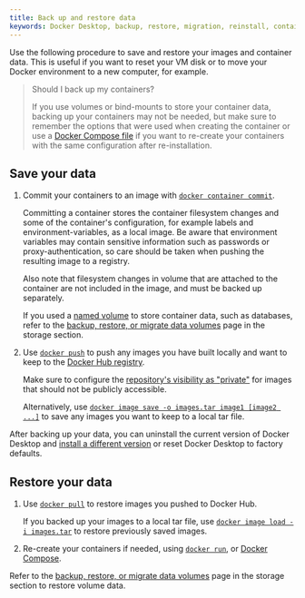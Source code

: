 ```yaml
---
title: Back up and restore data
keywords: Docker Desktop, backup, restore, migration, reinstall, containers, images, volumes
---
```


Use the following procedure to save and restore your images and container data. This is useful if you want to reset your VM disk or to move your Docker environment to a new
computer, for example.

> Should I back up my containers?
>
> If you use volumes or bind-mounts to store your container data, backing up your containers may not be needed, but make sure to remember the options that were used when creating the container or use a [Docker Compose file](../compose/compose-file/index.md) if you want to re-create your containers with the same configuration after re-installation.

## Save your data

1. Commit your containers to an image with [`docker container commit`](../engine/reference/commandline/commit.md).

   Committing a container stores the container filesystem changes and some of the
   container's configuration, for example labels and environment-variables, as a local image. Be aware that environment variables may contain sensitive
   information such as passwords or proxy-authentication, so care should be taken
   when pushing the resulting image to a registry.

   Also note that filesystem changes in volume that are attached to the
   container are not included in the image, and must be backed up separately.

   If you used a [named volume](../storage/index.md#more-details-about-mount-types) to store container data, such as databases, refer to the [backup, restore, or migrate data volumes](../storage/volumes.md#backup-restore-or-migrate-data-volumes) page in the storage section.

2. Use [`docker push`](../engine/reference/commandline/push.md) to push any
   images you have built locally and want to keep to the [Docker Hub registry](../docker-hub/index.md).
   
   Make sure to configure the [repository's visibility as "private"](../docker-hub/repos/configure/index.md)
   for images that should not be publicly accessible. 

   Alternatively, use [`docker image save -o images.tar image1 [image2 ...]`](../engine/reference/commandline/save.md)
   to save any images you want to keep to a local tar file. 

After backing up your data, you can uninstall the current version of Docker Desktop
and [install a different version](release-notes.md) or reset Docker Desktop to factory defaults.

## Restore your data

1. Use [`docker pull`](../engine/reference/commandline/load.md) to restore images
   you pushed to Docker Hub.

   If you backed up your images to a local tar file, use [`docker image load -i images.tar`](../engine/reference/commandline/load.md)
   to restore previously saved images.

2. Re-create your containers if needed, using [`docker run`](../engine/reference/commandline/load.md),
   or [Docker Compose](../compose/index.md).

Refer to the [backup, restore, or migrate data volumes](../storage/volumes.md#backup-restore-or-migrate-data-volumes) page in the storage section to restore volume data.
